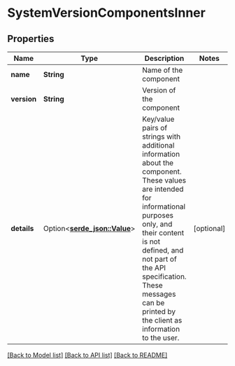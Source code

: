 # SystemVersionComponentsInner

## Properties

Name | Type | Description | Notes
------------ | ------------- | ------------- | -------------
**name** | **String** | Name of the component  | 
**version** | **String** | Version of the component  | 
**details** | Option<[**serde_json::Value**](.md)> | Key/value pairs of strings with additional information about the component. These values are intended for informational purposes only, and their content is not defined, and not part of the API specification.  These messages can be printed by the client as information to the user.  | [optional]

[[Back to Model list]](../README.md#documentation-for-models) [[Back to API list]](../README.md#documentation-for-api-endpoints) [[Back to README]](../README.md)


